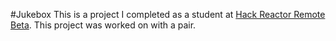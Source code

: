 #Jukebox
This is a project I completed as a student at [Hack Reactor Remote Beta](http://www.hackreactor.com/remote-beta). This project was worked on with a pair.